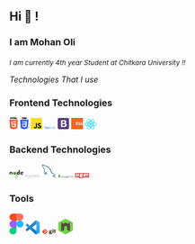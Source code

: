 ## Hi 👋 !

### I am Mohan Oli

<em><small style='font-size:12px;'> I am currently 4th year Student at Chitkara University !!</small></em>

_Technologies That I use_

### Frontend Technologies 

<div>
  <img src ="./images/html-5.svg" alt="HTML5 logo" width="3%" title='HTML5'/>
  <img src ="./images/css-3.svg" alt="CSS3 logo" width="3%" title='CSS3'/>
  <img src ="./images/javascript.svg" alt="JavaScript logo" width="4%" title='JavaScript'/>
  <img src ="./images/typescript.svg" alt="TypeScript logo" width="4%" title='TypeScript'/>
  <img src ="./images/bootstrap.svg" alt="Bootstrap logo" width="4%" title='Bootstrap'/>
  <img src ="./images/es6.svg" alt="ES6 logo" width="4%" title='ES6'/>
  <img src ="./images/react.svg" alt="react logo" width="4%" title='React'/>
<div> 

### Backend Technologies

<div>
  <img src ="./images/nodejs.svg" alt="Node logo" width="5%" title='Nodejs'/>
  <img src ="./images/express.svg" alt="express logo" width="5%" title='Express'/>
  <img src ="./images/mysql.svg" alt="mysql logo" width="5%" title='MYSQL'/>
  <img src ="./images/mongodb.svg" alt="mongodb logo" width="5%" title='MongoDb'/>
  <img src ="./images/npm.svg" alt="Npm logo" width="5%" title='Npm'/>
</div>

### Tools

<div>
  <img src ="./images/figma.svg" alt="Figma logo" width="5%" title='Figma'/>
  <img src ="./images/visual-studio-code.svg" alt="VS Code logo" width="5%" title='Visual Studio Code'/>
  <img src ="./images/git.svg" alt="Git logo" width="5%" title='Git'/>
  <img src ="./images/nodemon.svg" alt="Nodemon logo" width="5%" title='Nodemon'/> 
</div>